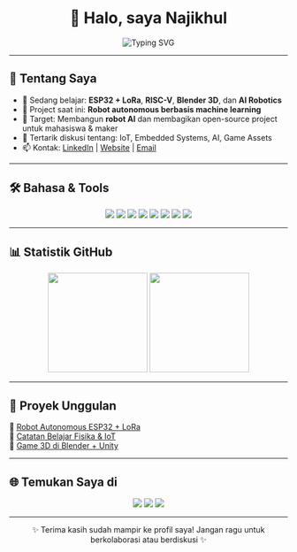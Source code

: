 <!-- Banner animasi -->
<h1 align="center">👋 Halo, saya Najikhul</h1>
<p align="center">
  <img src="https://readme-typing-svg.herokuapp.com?font=Fira+Code&size=24&duration=4000&pause=1000&color=1F75C8&center=true&vCenter=true&width=600&lines=Mahasiswa+Fisika+%7C+IoT+%26+Robotics+Enthusiast;Belajar+AI%2C+Embedded+Systems%2C+%26+Game+Dev;Open+Source+Maker+dan+DIY+Projects" alt="Typing SVG" />
</p>

---

## 🚀 Tentang Saya
- 🌱 Sedang belajar: **ESP32 + LoRa**, **RISC-V**, **Blender 3D**, dan **AI Robotics**  
- 🔭 Project saat ini: **Robot autonomous berbasis machine learning**  
- 🎯 Target: Membangun **robot AI** dan membagikan open-source project untuk mahasiswa & maker  
- 💬 Tertarik diskusi tentang: IoT, Embedded Systems, AI, Game Assets  
- 📫 Kontak: [LinkedIn](#) | [Website](#) | [Email](mailto:youremail@example.com)

---

## 🛠️ Bahasa & Tools
<p align="center">
  <img src="https://img.shields.io/badge/C-00599C?style=for-the-badge&logo=c&logoColor=white"/>
  <img src="https://img.shields.io/badge/C++-00599C?style=for-the-badge&logo=c%2B%2B&logoColor=white"/>
  <img src="https://img.shields.io/badge/Python-3776AB?style=for-the-badge&logo=python&logoColor=white"/>
  <img src="https://img.shields.io/badge/Arduino-00979D?style=for-the-badge&logo=arduino&logoColor=white"/>
  <img src="https://img.shields.io/badge/ESP32-000000?style=for-the-badge&logo=espressif&logoColor=white"/>
  <img src="https://img.shields.io/badge/RISC--V-283272?style=for-the-badge&logo=risc-v&logoColor=white"/>
  <img src="https://img.shields.io/badge/Blender-F5792A?style=for-the-badge&logo=blender&logoColor=white"/>
  <img src="https://img.shields.io/badge/Unity-000000?style=for-the-badge&logo=unity&logoColor=white"/>
</p>

---

## 📊 Statistik GitHub
<p align="center">
  <img src="https://github-readme-stats.vercel.app/api?username=USERNAME&show_icons=true&theme=tokyonight" height="180"/>
  <img src="https://github-readme-stats.vercel.app/api/top-langs/?username=USERNAME&layout=compact&theme=tokyonight" height="180"/>
</p>

---

## 📂 Proyek Unggulan
🔹 [Robot Autonomous ESP32 + LoRa](#)  
🔹 [Catatan Belajar Fisika & IoT](#)  
🔹 [Game 3D di Blender + Unity](#)  

---

## 🌐 Temukan Saya di
<p align="center">
  <a href="#"><img src="https://img.shields.io/badge/LinkedIn-blue?style=for-the-badge&logo=linkedin&logoColor=white"/></a>
  <a href="#"><img src="https://img.shields.io/badge/Website-1F75C8?style=for-the-badge&logo=google-chrome&logoColor=white"/></a>
  <a href="mailto:youremail@example.com"><img src="https://img.shields.io/badge/Email-D14836?style=for-the-badge&logo=gmail&logoColor=white"/></a>
</p>

---

<p align="center">✨ Terima kasih sudah mampir ke profil saya! Jangan ragu untuk berkolaborasi atau berdiskusi ✨</p>
